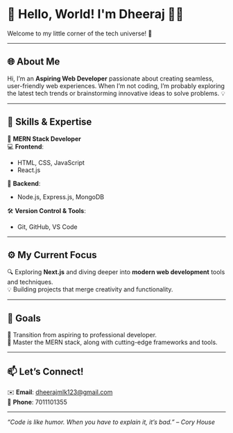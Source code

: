 # 👋 Hello, World! I'm **Dheeraj** 👨‍💻

Welcome to my little corner of the tech universe! 🚀

---

## 🌐 About Me
Hi, I’m an **Aspiring Web Developer** passionate about creating seamless, user-friendly web experiences. When I’m not coding, I’m probably exploring the latest tech trends or brainstorming innovative ideas to solve problems. 💡

---

## 🌟 Skills & Expertise
🎯 **MERN Stack Developer**  
💻 **Frontend**:  
- HTML, CSS, JavaScript  
- React.js

🔧 **Backend**:  
- Node.js, Express.js, MongoDB

🛠️ **Version Control & Tools**:  
- Git, GitHub, VS Code

---

## ⚙️ My Current Focus
🔍 Exploring **Next.js** and diving deeper into **modern web development** tools and techniques.  
💡 Building projects that merge creativity and functionality.  

---

## 🌱 Goals
🚀 Transition from aspiring to professional developer.  
🌟 Master the MERN stack, along with cutting-edge frameworks and tools.  

---

## 📫 Let’s Connect!
✉️ **Email**: [dheerajmlk123@gmail.com](mailto:dheerajmlk123@gmail.com)  
📱 **Phone**: 7011101355  

---

_“Code is like humor. When you have to explain it, it’s bad.” – Cory House_



